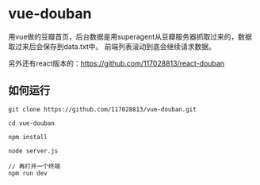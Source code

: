 # vue-douban

用vue做的豆瓣首页，后台数据是用superagent从豆瓣服务器抓取过来的，数据取过来后会保存到data.txt中。
前端列表滚动到底会继续请求数据。

另外还有react版本的：https://github.com/117028813/react-douban

## 如何运行

```
git clone https://github.com/117028813/vue-douban.git

cd vue-douban

npm install

node server.js

// 再打开一个终端
npm run dev
```
